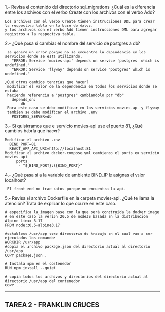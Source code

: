 1.- Revisa el contenido del directorio sql_migrations.
   ¿Cuál es la diferencia entre los archivos con el verbo Create con los archivos con el verbo Add?
    
    Los archivos con el verbo Create tienen instrucciones DDL para crear la respectiva tabla en la base de datos,
    y los archivos con el verbo Add tienen instrucciones DML para agregar registros a la respectiva tabla.

2.- ¿Qué pasa si cambias el nombre del servicio de postgres a db? 

     se genera un error porque no se encuentra la dependencia en los servicios donde se está utilizando.
       "ERROR: Service 'movies-api' depends on service 'postgres' which is undefined."
       "ERROR: Service 'flyway' depends on service 'postgres' which is undefined." 
        
    ¿Qué otros cambios tendrías que hacer?
     modificar el valor de la dependencia en todos los servicios donde se estaba 
     haciendo referencia a "postgres" cambiandolo por "db"
       depends_on:
         - db
     Para este caso se debe modificar en los servicios movies-api y flyway
     tambien se debe modificar el archivo .env 
       POSTGRES_SERVER=db

3.- Si quisieramos que el servicio movies-api use el puerto 81, ¿Qué cambios habría que hacer?

    Modificar el archivo .env
      BIND_PORT=81
      REACT_APP_API_URI=http://localhost:81
    Modificar el archivo docker-compose.yml cambiando el ports en servicio movies-api
         ports:
          - "${BIND_PORT}:${BIND_PORT}"

4.- ¿Qué pasa si a la variable de ambiente BIND_IP le asignas el valor localhost?

     El front end no trae datos porque no encuentra la api.

5.- Revisa el archivo Dockerfile en la carpeta movies-api. ¿Qué te llama la atención? Trata de explicar lo que ocurre en este caso.
     
    # especifica la imagen base con la que será construida la docker image 
    # en este caso la verion 20.5 de nodeJS basada en la distribucion Alpine Linux 3.17
    FROM node:20.5-alpine3.17

    #establece /usr/app como directorio de trabajo en el cual van a ser ejecutados los comandos 
    WORKDIR /usr/app
    #copia el archivo package.json del directorio actual al directorio /usr/app
    COPY package.json .

    # Instala npm en el contenedor
    RUN npm install --quiet

    # copia todos los archivos y directorios del directorio actual al directorio /usr/app del contenedor
    COPY . ..
---------------------------
TAREA 2 - FRANKLIN CRUCES
---------------------------
